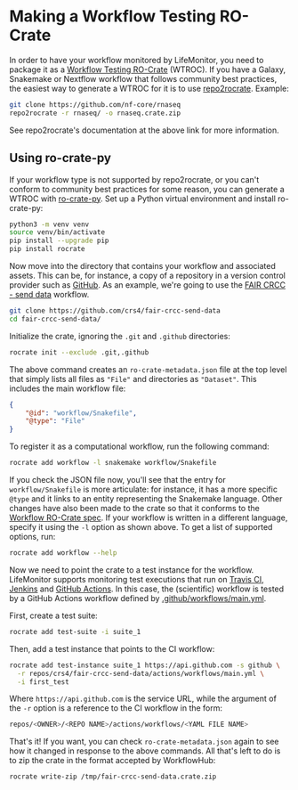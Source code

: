 # Making a Workflow Testing RO-Crate

In order to have your workflow monitored by LifeMonitor, you need to package
it as a [Workflow Testing RO-Crate](workflow_testing_ro_crate) (WTROC). If you
have a Galaxy, Snakemake or Nextflow workflow that follows community best
practices, the easiest way to generate a WTROC for it is to use
[repo2rocrate](https://github.com/crs4/repo2rocrate). Example:

```bash
git clone https://github.com/nf-core/rnaseq
repo2rocrate -r rnaseq/ -o rnaseq.crate.zip
```

See repo2rocrate's documentation at the above link for more information.


## Using ro-crate-py

If your workflow type is not supported by repo2rocrate, or you can't conform
to community best practices for some reason, you can generate a WTROC with
[ro-crate-py](https://github.com/ResearchObject/ro-crate-py). Set up a Python
virtual environment and install ro-crate-py:

```bash
python3 -m venv venv
source venv/bin/activate
pip install --upgrade pip
pip install rocrate
```

Now move into the directory that contains your workflow and associated
assets. This can be, for instance, a copy of a repository in a version control
provider such as [GitHub](https://github.com/). As an example, we're going to
use the [FAIR CRCC - send data](https://github.com/crs4/fair-crcc-send-data)
workflow.

```bash
git clone https://github.com/crs4/fair-crcc-send-data
cd fair-crcc-send-data/
```

Initialize the crate, ignoring the `.git` and `.github` directories:

```bash
rocrate init --exclude .git,.github
```

The above command creates an `ro-crate-metadata.json` file at the top level
that simply lists all files as `"File"` and directories as `"Dataset"`. This
includes the main workflow file:

```json
{
    "@id": "workflow/Snakefile",
    "@type": "File"
}
```

To register it as a computational workflow, run the following command:

```bash
rocrate add workflow -l snakemake workflow/Snakefile
```

If you check the JSON file now, you'll see that the entry for
`workflow/Snakefile` is more articulate: for instance, it has a more specific
`@type` and it links to an entity representing the Snakemake language. Other
changes have also been made to the crate so that it conforms to the [Workflow
RO-Crate spec](https://about.workflowhub.eu/Workflow-RO-Crate/). If your
workflow is written in a different language, specify it using the `-l` option
as shown above. To get a list of supported options, run:

```bash
rocrate add workflow --help
```

Now we need to point the crate to a test instance for the
workflow. LifeMonitor supports monitoring test executions that run on [Travis
CI](https://travis-ci.org/), [Jenkins](https://www.jenkins.io/) and [GitHub
Actions](https://docs.github.com/en/actions). In this case, the (scientific)
workflow is tested by a GitHub Actions workflow defined by
[.github/workflows/main.yml](https://github.com/crs4/fair-crcc-send-data/blob/main/.github/workflows/main.yml).

First, create a test suite:

```bash
rocrate add test-suite -i suite_1
```

Then, add a test instance that points to the CI workflow:

```bash
rocrate add test-instance suite_1 https://api.github.com -s github \
  -r repos/crs4/fair-crcc-send-data/actions/workflows/main.yml \
  -i first_test
```

Where `https://api.github.com` is the service URL, while the argument of the
`-r` option is a reference to the CI workflow in the form:

```bash
repos/<OWNER>/<REPO NAME>/actions/workflows/<YAML FILE NAME>
```

That's it! If you want, you can check `ro-crate-metadata.json` again to see
how it changed in response to the above commands. All that's left to do is to
zip the crate in the format accepted by WorkflowHub:

```bash
rocrate write-zip /tmp/fair-crcc-send-data.crate.zip
```
